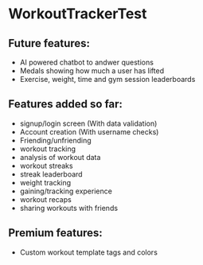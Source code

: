 # WorkoutTrackerTest

## Future features:

- AI powered chatbot to andwer questions
- Medals showing how much a user has lifted
- Exercise, weight, time and gym session leaderboards

## Features added so far:

- signup/login screen (With data validation)
- Account creation (With username checks)
- Friending/unfriending
- workout tracking
- analysis of workout data
- workout streaks
- streak leaderboard
- weight tracking
- gaining/tracking experience
- workout recaps
- sharing workouts with friends

## Premium features:

- Custom workout template tags and colors
